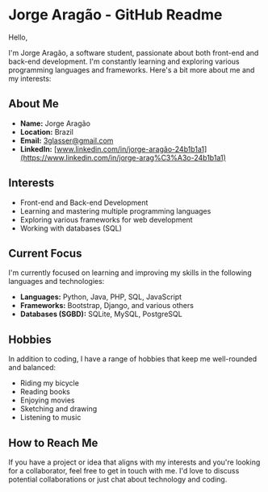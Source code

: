 # Jorge Aragão - GitHub Readme

Hello,

I'm Jorge Aragão, a software student, passionate about both front-end and back-end development. I'm constantly learning and exploring various programming languages and frameworks. Here's a bit more about me and my interests:

## About Me

- **Name:** Jorge Aragão
- **Location:** Brazil
- **Email:** [3glasser@gmail.com](mailto:3glasser@gmail.com)
- **LinkedIn:** [www.linkedin.com/in/jorge-aragão-24b1b1a1](https://www.linkedin.com/in/jorge-arag%C3%A3o-24b1b1a1)

## Interests

- Front-end and Back-end Development
- Learning and mastering multiple programming languages
- Exploring various frameworks for web development
- Working with databases (SQL)

## Current Focus

I'm currently focused on learning and improving my skills in the following languages and technologies:

- **Languages:** Python, Java, PHP, SQL, JavaScript
- **Frameworks:** Bootstrap, Django, and various others
- **Databases (SGBD):** SQLite, MySQL, PostgreSQL

## Hobbies

In addition to coding, I have a range of hobbies that keep me well-rounded and balanced:

- Riding my bicycle
- Reading books
- Enjoying movies
- Sketching and drawing
- Listening to music

## How to Reach Me

If you have a project or idea that aligns with my interests and you're looking for a collaborator, feel free to get in touch with me. I'd love to discuss potential collaborations or just chat about technology and coding.
